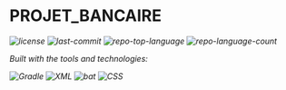 <div id="top">

<!-- HEADER STYLE: MODERN -->
<div align="left" style="position: relative; width: 100%; height: 100%; ">


# PROJET_BANCAIRE

<em><em>

<!-- BADGES -->
<img src="https://img.shields.io/github/license/LTherage/Projet_Bancaire?style=for-the-badge&logo=opensourceinitiative&logoColor=white&color=2E8B57" alt="license">
<img src="https://img.shields.io/github/last-commit/LTherage/Projet_Bancaire?style=for-the-badge&logo=git&logoColor=white&color=2E8B57" alt="last-commit">
<img src="https://img.shields.io/github/languages/top/LTherage/Projet_Bancaire?style=for-the-badge&color=2E8B57" alt="repo-top-language">
<img src="https://img.shields.io/github/languages/count/LTherage/Projet_Bancaire?style=for-the-badge&color=2E8B57" alt="repo-language-count">

<em>Built with the tools and technologies:</em>

<img src="https://img.shields.io/badge/Gradle-02303A.svg?style=for-the-badge&logo=Gradle&logoColor=white" alt="Gradle">
<img src="https://img.shields.io/badge/XML-005FAD.svg?style=for-the-badge&logo=XML&logoColor=white" alt="XML">
<img src="https://img.shields.io/badge/bat-31369E.svg?style=for-the-badge&logo=bat&logoColor=white" alt="bat">
<img src="https://img.shields.io/badge/CSS-663399.svg?style=for-the-badge&logo=CSS&logoColor=white" alt="CSS">

</div>
</div>
<br clear="right">

---

## 🍁 Table of Contents

<details>
<summary>Table of Contents</summary>

- [🍁 Table of Contents](#-table-of-contents)
- [🌿 Overview](#-overview)
- [🌸 Features](#-features)
- [🌳 Project Structure](#-project-structure)
    - [🍂 Project Index](#-project-index)
- [🌱 Getting Started](#-getting-started)
    - [🌞 Prerequisites](#-prerequisites)
    - [🌾 Installation](#-installation)
    - [🌊 Usage](#-usage)
    - [🌻 Testing](#-testing)
- [🌵 Roadmap](#-roadmap)
- [🌍 Contributing](#-contributing)
- [🍃 License](#-license)
- [🌟 Acknowledgments](#-acknowledgments)

</details>

---

## 🌿 Overview



---

## 🌸 Features

<code>❯ REPLACE-ME</code>

---

## 🌳 Project Structure

```sh
└── Projet_Bancaire/
    └── Banque
        ├── build.gradle
        ├── gradle
        ├── gradlew
        ├── gradlew.bat
        ├── settings.gradle
        └── src
```

### 🍂 Project Index

<details open>
	<summary><b><code>PROJET_BANCAIRE/</code></b></summary>
	<!-- __root__ Submodule -->
	<details>
		<summary><b>__root__</b></summary>
		<blockquote>
			<div class='directory-path' style='padding: 8px 0; color: #666;'>
				<code><b>⦿ __root__</b></code>
			<table style='width: 100%; border-collapse: collapse;'>
			<thead>
				<tr style='background-color: #f8f9fa;'>
					<th style='width: 30%; text-align: left; padding: 8px;'>File Name</th>
					<th style='text-align: left; padding: 8px;'>Summary</th>
				</tr>
			</thead>
			</table>
		</blockquote>
	</details>
	<!-- Banque Submodule -->
	<details>
		<summary><b>Banque</b></summary>
		<blockquote>
			<div class='directory-path' style='padding: 8px 0; color: #666;'>
				<code><b>⦿ Banque</b></code>
			<table style='width: 100%; border-collapse: collapse;'>
			<thead>
				<tr style='background-color: #f8f9fa;'>
					<th style='width: 30%; text-align: left; padding: 8px;'>File Name</th>
					<th style='text-align: left; padding: 8px;'>Summary</th>
				</tr>
			</thead>
				<tr style='border-bottom: 1px solid #eee;'>
					<td style='padding: 8px;'><b><a href='https://github.com/LTherage/Projet_Bancaire/blob/master/Banque/gradlew.bat'>gradlew.bat</a></b></td>
					<td style='padding: 8px;'>Code>❯ REPLACE-ME</code></td>
				</tr>
				<tr style='border-bottom: 1px solid #eee;'>
					<td style='padding: 8px;'><b><a href='https://github.com/LTherage/Projet_Bancaire/blob/master/Banque/build.gradle'>build.gradle</a></b></td>
					<td style='padding: 8px;'>Code>❯ REPLACE-ME</code></td>
				</tr>
				<tr style='border-bottom: 1px solid #eee;'>
					<td style='padding: 8px;'><b><a href='https://github.com/LTherage/Projet_Bancaire/blob/master/Banque/settings.gradle'>settings.gradle</a></b></td>
					<td style='padding: 8px;'>Code>❯ REPLACE-ME</code></td>
				</tr>
			</table>
			<!-- src Submodule -->
			<details>
				<summary><b>src</b></summary>
				<blockquote>
					<div class='directory-path' style='padding: 8px 0; color: #666;'>
						<code><b>⦿ Banque.src</b></code>
					<!-- main Submodule -->
					<details>
						<summary><b>main</b></summary>
						<blockquote>
							<div class='directory-path' style='padding: 8px 0; color: #666;'>
								<code><b>⦿ Banque.src.main</b></code>
							<!-- java Submodule -->
							<details>
								<summary><b>java</b></summary>
								<blockquote>
									<div class='directory-path' style='padding: 8px 0; color: #666;'>
										<code><b>⦿ Banque.src.main.java</b></code>
									<!-- fr Submodule -->
									<details>
										<summary><b>fr</b></summary>
										<blockquote>
											<div class='directory-path' style='padding: 8px 0; color: #666;'>
												<code><b>⦿ Banque.src.main.java.fr</b></code>
											<!-- univartois Submodule -->
											<details>
												<summary><b>univartois</b></summary>
												<blockquote>
													<div class='directory-path' style='padding: 8px 0; color: #666;'>
														<code><b>⦿ Banque.src.main.java.fr.univartois</b></code>
													<!-- butinfo Submodule -->
													<details>
														<summary><b>butinfo</b></summary>
														<blockquote>
															<div class='directory-path' style='padding: 8px 0; color: #666;'>
																<code><b>⦿ Banque.src.main.java.fr.univartois.butinfo</b></code>
															<!-- ihm Submodule -->
															<details>
																<summary><b>ihm</b></summary>
																<blockquote>
																	<div class='directory-path' style='padding: 8px 0; color: #666;'>
																		<code><b>⦿ Banque.src.main.java.fr.univartois.butinfo.ihm</b></code>
																	<table style='width: 100%; border-collapse: collapse;'>
																	<thead>
																		<tr style='background-color: #f8f9fa;'>
																			<th style='width: 30%; text-align: left; padding: 8px;'>File Name</th>
																			<th style='text-align: left; padding: 8px;'>Summary</th>
																		</tr>
																	</thead>
																		<tr style='border-bottom: 1px solid #eee;'>
																			<td style='padding: 8px;'><b><a href='https://github.com/LTherage/Projet_Bancaire/blob/master/Banque/src/main/java/fr/univartois/butinfo/ihm/RetraitException.java'>RetraitException.java</a></b></td>
																			<td style='padding: 8px;'>Code>❯ REPLACE-ME</code></td>
																		</tr>
																		<tr style='border-bottom: 1px solid #eee;'>
																			<td style='padding: 8px;'><b><a href='https://github.com/LTherage/Projet_Bancaire/blob/master/Banque/src/main/java/fr/univartois/butinfo/ihm/EmployeBanque.java'>EmployeBanque.java</a></b></td>
																			<td style='padding: 8px;'>Code>❯ REPLACE-ME</code></td>
																		</tr>
																		<tr style='border-bottom: 1px solid #eee;'>
																			<td style='padding: 8px;'><b><a href='https://github.com/LTherage/Projet_Bancaire/blob/master/Banque/src/main/java/fr/univartois/butinfo/ihm/Individu.java'>Individu.java</a></b></td>
																			<td style='padding: 8px;'>Code>❯ REPLACE-ME</code></td>
																		</tr>
																		<tr style='border-bottom: 1px solid #eee;'>
																			<td style='padding: 8px;'><b><a href='https://github.com/LTherage/Projet_Bancaire/blob/master/Banque/src/main/java/fr/univartois/butinfo/ihm/Client.java'>Client.java</a></b></td>
																			<td style='padding: 8px;'>Code>❯ REPLACE-ME</code></td>
																		</tr>
																		<tr style='border-bottom: 1px solid #eee;'>
																			<td style='padding: 8px;'><b><a href='https://github.com/LTherage/Projet_Bancaire/blob/master/Banque/src/main/java/fr/univartois/butinfo/ihm/CompteBanque.java'>CompteBanque.java</a></b></td>
																			<td style='padding: 8px;'>Code>❯ REPLACE-ME</code></td>
																		</tr>
																		<tr style='border-bottom: 1px solid #eee;'>
																			<td style='padding: 8px;'><b><a href='https://github.com/LTherage/Projet_Bancaire/blob/master/Banque/src/main/java/fr/univartois/butinfo/ihm/CategorieException.java'>CategorieException.java</a></b></td>
																			<td style='padding: 8px;'>Code>❯ REPLACE-ME</code></td>
																		</tr>
																		<tr style='border-bottom: 1px solid #eee;'>
																			<td style='padding: 8px;'><b><a href='https://github.com/LTherage/Projet_Bancaire/blob/master/Banque/src/main/java/fr/univartois/butinfo/ihm/SoldeException.java'>SoldeException.java</a></b></td>
																			<td style='padding: 8px;'>Code>❯ REPLACE-ME</code></td>
																		</tr>
																		<tr style='border-bottom: 1px solid #eee;'>
																			<td style='padding: 8px;'><b><a href='https://github.com/LTherage/Projet_Bancaire/blob/master/Banque/src/main/java/fr/univartois/butinfo/ihm/Adresse.java'>Adresse.java</a></b></td>
																			<td style='padding: 8px;'>Code>❯ REPLACE-ME</code></td>
																		</tr>
																		<tr style='border-bottom: 1px solid #eee;'>
																			<td style='padding: 8px;'><b><a href='https://github.com/LTherage/Projet_Bancaire/blob/master/Banque/src/main/java/fr/univartois/butinfo/ihm/CompteException.java'>CompteException.java</a></b></td>
																			<td style='padding: 8px;'>Code>❯ REPLACE-ME</code></td>
																		</tr>
																		<tr style='border-bottom: 1px solid #eee;'>
																			<td style='padding: 8px;'><b><a href='https://github.com/LTherage/Projet_Bancaire/blob/master/Banque/src/main/java/fr/univartois/butinfo/ihm/BaseDonnee.java'>BaseDonnee.java</a></b></td>
																			<td style='padding: 8px;'>Code>❯ REPLACE-ME</code></td>
																		</tr>
																		<tr style='border-bottom: 1px solid #eee;'>
																			<td style='padding: 8px;'><b><a href='https://github.com/LTherage/Projet_Bancaire/blob/master/Banque/src/main/java/fr/univartois/butinfo/ihm/CompteBanqueController.java'>CompteBanqueController.java</a></b></td>
																			<td style='padding: 8px;'>Code>❯ REPLACE-ME</code></td>
																		</tr>
																		<tr style='border-bottom: 1px solid #eee;'>
																			<td style='padding: 8px;'><b><a href='https://github.com/LTherage/Projet_Bancaire/blob/master/Banque/src/main/java/fr/univartois/butinfo/ihm/VirementException.java'>VirementException.java</a></b></td>
																			<td style='padding: 8px;'>Code>❯ REPLACE-ME</code></td>
																		</tr>
																		<tr style='border-bottom: 1px solid #eee;'>
																			<td style='padding: 8px;'><b><a href='https://github.com/LTherage/Projet_Bancaire/blob/master/Banque/src/main/java/fr/univartois/butinfo/ihm/AgeException.java'>AgeException.java</a></b></td>
																			<td style='padding: 8px;'>Code>❯ REPLACE-ME</code></td>
																		</tr>
																		<tr style='border-bottom: 1px solid #eee;'>
																			<td style='padding: 8px;'><b><a href='https://github.com/LTherage/Projet_Bancaire/blob/master/Banque/src/main/java/fr/univartois/butinfo/ihm/Operation.java'>Operation.java</a></b></td>
																			<td style='padding: 8px;'>Code>❯ REPLACE-ME</code></td>
																		</tr>
																		<tr style='border-bottom: 1px solid #eee;'>
																			<td style='padding: 8px;'><b><a href='https://github.com/LTherage/Projet_Bancaire/blob/master/Banque/src/main/java/fr/univartois/butinfo/ihm/InfoBanque.java'>InfoBanque.java</a></b></td>
																			<td style='padding: 8px;'>Code>❯ REPLACE-ME</code></td>
																		</tr>
																		<tr style='border-bottom: 1px solid #eee;'>
																			<td style='padding: 8px;'><b><a href='https://github.com/LTherage/Projet_Bancaire/blob/master/Banque/src/main/java/fr/univartois/butinfo/ihm/bdd.xml'>bdd.xml</a></b></td>
																			<td style='padding: 8px;'>Code>❯ REPLACE-ME</code></td>
																		</tr>
																		<tr style='border-bottom: 1px solid #eee;'>
																			<td style='padding: 8px;'><b><a href='https://github.com/LTherage/Projet_Bancaire/blob/master/Banque/src/main/java/fr/univartois/butinfo/ihm/ApplicationBanque.java'>ApplicationBanque.java</a></b></td>
																			<td style='padding: 8px;'>Code>❯ REPLACE-ME</code></td>
																		</tr>
																	</table>
																</blockquote>
															</details>
														</blockquote>
													</details>
												</blockquote>
											</details>
										</blockquote>
									</details>
								</blockquote>
							</details>
							<!-- resources Submodule -->
							<details>
								<summary><b>resources</b></summary>
								<blockquote>
									<div class='directory-path' style='padding: 8px 0; color: #666;'>
										<code><b>⦿ Banque.src.main.resources</b></code>
									<!-- fr Submodule -->
									<details>
										<summary><b>fr</b></summary>
										<blockquote>
											<div class='directory-path' style='padding: 8px 0; color: #666;'>
												<code><b>⦿ Banque.src.main.resources.fr</b></code>
											<!-- univartois Submodule -->
											<details>
												<summary><b>univartois</b></summary>
												<blockquote>
													<div class='directory-path' style='padding: 8px 0; color: #666;'>
														<code><b>⦿ Banque.src.main.resources.fr.univartois</b></code>
													<!-- butinfo Submodule -->
													<details>
														<summary><b>butinfo</b></summary>
														<blockquote>
															<div class='directory-path' style='padding: 8px 0; color: #666;'>
																<code><b>⦿ Banque.src.main.resources.fr.univartois.butinfo</b></code>
															<!-- ihm Submodule -->
															<details>
																<summary><b>ihm</b></summary>
																<blockquote>
																	<div class='directory-path' style='padding: 8px 0; color: #666;'>
																		<code><b>⦿ Banque.src.main.resources.fr.univartois.butinfo.ihm</b></code>
																	<table style='width: 100%; border-collapse: collapse;'>
																	<thead>
																		<tr style='background-color: #f8f9fa;'>
																			<th style='width: 30%; text-align: left; padding: 8px;'>File Name</th>
																			<th style='text-align: left; padding: 8px;'>Summary</th>
																		</tr>
																	</thead>
																		<tr style='border-bottom: 1px solid #eee;'>
																			<td style='padding: 8px;'><b><a href='https://github.com/LTherage/Projet_Bancaire/blob/master/Banque/src/main/resources/fr/univartois/butinfo/ihm/interface-view.fxml'>interface-view.fxml</a></b></td>
																			<td style='padding: 8px;'>Code>❯ REPLACE-ME</code></td>
																		</tr>
																		<tr style='border-bottom: 1px solid #eee;'>
																			<td style='padding: 8px;'><b><a href='https://github.com/LTherage/Projet_Bancaire/blob/master/Banque/src/main/resources/fr/univartois/butinfo/ihm/main-container.css'>main-container.css</a></b></td>
																			<td style='padding: 8px;'>Code>❯ REPLACE-ME</code></td>
																		</tr>
																		<tr style='border-bottom: 1px solid #eee;'>
																			<td style='padding: 8px;'><b><a href='https://github.com/LTherage/Projet_Bancaire/blob/master/Banque/src/main/resources/fr/univartois/butinfo/ihm/creation-view.fxml'>creation-view.fxml</a></b></td>
																			<td style='padding: 8px;'>Code>❯ REPLACE-ME</code></td>
																		</tr>
																		<tr style='border-bottom: 1px solid #eee;'>
																			<td style='padding: 8px;'><b><a href='https://github.com/LTherage/Projet_Bancaire/blob/master/Banque/src/main/resources/fr/univartois/butinfo/ihm/connexion-view.fxml'>connexion-view.fxml</a></b></td>
																			<td style='padding: 8px;'>Code>❯ REPLACE-ME</code></td>
																		</tr>
																		<tr style='border-bottom: 1px solid #eee;'>
																			<td style='padding: 8px;'><b><a href='https://github.com/LTherage/Projet_Bancaire/blob/master/Banque/src/main/resources/fr/univartois/butinfo/ihm/hello-view.fxml'>hello-view.fxml</a></b></td>
																			<td style='padding: 8px;'>Code>❯ REPLACE-ME</code></td>
																		</tr>
																		<tr style='border-bottom: 1px solid #eee;'>
																			<td style='padding: 8px;'><b><a href='https://github.com/LTherage/Projet_Bancaire/blob/master/Banque/src/main/resources/fr/univartois/butinfo/ihm/style.css'>style.css</a></b></td>
																			<td style='padding: 8px;'>Code>❯ REPLACE-ME</code></td>
																		</tr>
																	</table>
																</blockquote>
															</details>
														</blockquote>
													</details>
												</blockquote>
											</details>
										</blockquote>
									</details>
								</blockquote>
							</details>
						</blockquote>
					</details>
				</blockquote>
			</details>
		</blockquote>
	</details>
</details>

---

## 🌱 Getting Started

### 🌞 Prerequisites

This project requires the following dependencies:

- **Programming Language:** Java
- **Package Manager:** Gradle

### 🌾 Installation

Build Projet_Bancaire from the source and intsall dependencies:

1. **Clone the repository:**

    ```sh
    ❯ git clone https://github.com/LTherage/Projet_Bancaire
    ```

2. **Navigate to the project directory:**

    ```sh
    ❯ cd Projet_Bancaire
    ```

3. **Install the dependencies:**

<!-- SHIELDS BADGE CURRENTLY DISABLED -->
	<!-- [![gradle][gradle-shield]][gradle-link] -->
	<!-- REFERENCE LINKS -->
	<!-- [gradle-shield]: https://img.shields.io/badge/Gradle-02303A.svg?style={badge_style}&logo=gradle&logoColor=white -->
	<!-- [gradle-link]: https://gradle.org/ -->

	**Using [gradle](https://gradle.org/):**

	```sh
	❯ gradle build
	```

### 🌊 Usage

Run the project with:

**Using [gradle](https://gradle.org/):**
```sh
gradle run
```

### 🌻 Testing

Projet_bancaire uses the {__test_framework__} test framework. Run the test suite with:

**Using [gradle](https://gradle.org/):**
```sh
gradle test
```

---

## 🌵 Roadmap

- [X] **`Task 1`**: <strike>Implement feature one.</strike>
- [ ] **`Task 2`**: Implement feature two.
- [ ] **`Task 3`**: Implement feature three.

---

## 🌍 Contributing

- **💬 [Join the Discussions](https://github.com/LTherage/Projet_Bancaire/discussions)**: Share your insights, provide feedback, or ask questions.
- **🐛 [Report Issues](https://github.com/LTherage/Projet_Bancaire/issues)**: Submit bugs found or log feature requests for the `Projet_Bancaire` project.
- **💡 [Submit Pull Requests](https://github.com/LTherage/Projet_Bancaire/blob/main/CONTRIBUTING.md)**: Review open PRs, and submit your own PRs.

<details closed>
<summary>Contributing Guidelines</summary>

1. **Fork the Repository**: Start by forking the project repository to your github account.
2. **Clone Locally**: Clone the forked repository to your local machine using a git client.
   ```sh
   git clone https://github.com/LTherage/Projet_Bancaire
   ```
3. **Create a New Branch**: Always work on a new branch, giving it a descriptive name.
   ```sh
   git checkout -b new-feature-x
   ```
4. **Make Your Changes**: Develop and test your changes locally.
5. **Commit Your Changes**: Commit with a clear message describing your updates.
   ```sh
   git commit -m 'Implemented new feature x.'
   ```
6. **Push to github**: Push the changes to your forked repository.
   ```sh
   git push origin new-feature-x
   ```
7. **Submit a Pull Request**: Create a PR against the original project repository. Clearly describe the changes and their motivations.
8. **Review**: Once your PR is reviewed and approved, it will be merged into the main branch. Congratulations on your contribution!
</details>

<details closed>
<summary>Contributor Graph</summary>
<br>
<p align="left">
   <a href="https://github.com{/LTherage/Projet_Bancaire/}graphs/contributors">
      <img src="https://contrib.rocks/image?repo=LTherage/Projet_Bancaire">
   </a>
</p>
</details>

---

## 🍃 License

Projet_bancaire is protected under the [LICENSE](https://choosealicense.com/licenses) License. For more details, refer to the [LICENSE](https://choosealicense.com/licenses/) file.

---

## 🌟 Acknowledgments

- Credit `contributors`, `inspiration`, `references`, etc.

<div align="right">

[![][back-to-top]](#top)

</div>


[back-to-top]: https://img.shields.io/badge/-BACK_TO_TOP-151515?style=flat-square


---
